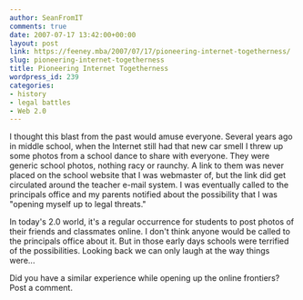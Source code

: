 ```yaml
---
author: SeanFromIT
comments: true
date: 2007-07-17 13:42:00+00:00
layout: post
link: https://feeney.mba/2007/07/17/pioneering-internet-togetherness/
slug: pioneering-internet-togetherness
title: Pioneering Internet Togetherness
wordpress_id: 239
categories:
- history
- legal battles
- Web 2.0
---
```


I thought this blast from the past would amuse everyone. Several years ago in middle school, when the Internet still had that new car smell I threw up some photos from a school dance to share with everyone. They were generic school photos, nothing racy or raunchy. A link to them was never placed on the school website that I was webmaster of,  but the link did get circulated around the teacher e-mail system. I was eventually called to the principals office and my parents notified about the possibility that I was "opening myself up to legal threats."  
  
In today's 2.0 world, it's a regular occurrence for students to post photos of their friends and classmates online. I don't think anyone would be called to the principals office about it. But in those early days schools were terrified of the possibilities. Looking back we can only laugh at the way things were...  
  
Did you have a similar experience while opening up the online frontiers? Post a comment.
